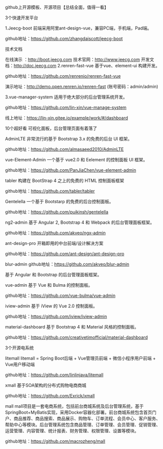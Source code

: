 github上开源模板、开源项目【总结全面，值得一看】


3个快速开发平台

1.Jeecg-boot 前端采用阿里ant-design-vue，兼容PC端，手机端，Pad端。

github地址：https://github.com/zhangdaiscott/jeecg-boot

技术文档

在线演示 ：http://boot.jeecg.com
技术官网：http://www.jeecg.com
开发文档：http://doc.jeecg.com
2.renren-fast-vue 基于vue、element-ui 构建开发。

github地址：https://github.com/renrenio/renren-fast-vue

演示地址：http://demo.open.renren.io/renren-fast (账号密码：admin/admin)

3.vue-manager-system 适用于绝大部分的后台管理系统开发。

github地址：https://github.com/lin-xin/vue-manage-system

线上地址：https://lin-xin.gitee.io/example/work/#/dashboard

10个超好看 可视化面板，后台管理页面有着落了

AdminLTE
非常流行的基于 Bootstrap 3.x 的免费的后台 UI 框架。

github地址：https://github.com/almasaeed2010/AdminLTE

vue-Element-Admin
一个基于 vue2.0 和 Eelement 的控制面板 UI 框架。

github地址：https://github.com/PanJiaChen/vue-element-admin

tabler
构建在 BootStrap 4 之上的免费的 HTML 控制面板框架

github地址：https://github.com/tabler/tabler

Gentelella
一个基于 Bootstarp 的免费的后台控制面板。

github地址：https://github.com/puikinsh/gentelella

ng2-admin
基于 Angular 2, Bootstrap 4 和 Webpack 的后台管理面板框架。

github地址：https://github.com/akveo/ngx-admin

ant-design-pro
开箱即用的中台前端/设计解决方案

github地址：https://github.com/ant-design/ant-design-pro

blur-admin
github地址：https://github.com/akveo/blur-admin

基于 Angular 和 Bootstrap 的后台管理面板框架。

vue-admin
基于 Vue 和 Bulma 的控制面板。

github地址：https://github.com/vue-bulma/vue-admin

iview-admin
基于 iView 的 Vue 2.0 控制面板。

github地址：https://github.com/iview/iview-admin

material-dashboard
基于 Bootstrap 4 和 Material 风格的控制面板。

github地址：https://github.com/creativetimofficial/material-dashboard

3个开源电系统

litemall
litemall = Spring Boot后端 + Vue管理员前端 + 微信小程序用户前端 + Vue用户移动端

github地址：https://github.com/linlinjava/litemall

xmall
基于SOA架构的分布式购物电商商城

github地址：https://github.com/Exrick/xmall

mall
mall项目是一套电商系统，包括前台商城系统及后台管理系统，基于SpringBoot+MyBatis实现，采用Docker容器化部署。前台商城系统包含首页门户、商品推荐、商品搜索、商品展示、购物车、订单流程、会员中心、客户服务、帮助中心等模块。后台管理系统包含商品管理、订单管理、会员管理、促销管理、运营管理、内容管理、统计报表、财务管理、权限管理、设置等模块。

github地址：https://github.com/macrozheng/mall